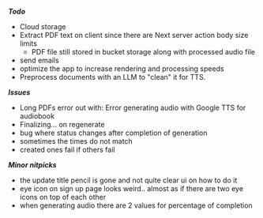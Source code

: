 ***Todo***

- Cloud storage
- Extract PDF text on client since there are Next server action body size limits
  - PDF file still stored in bucket storage along with processed audio file
- send emails
- optimize the app to increase rendering and processing speeds
- Preprocess documents with an LLM to "clean" it for TTS.

**_Issues_**

- Long PDFs error out with: Error generating audio with Google TTS for audiobook
- Finalizing... on regenerate
- bug where status changes after completion of generation
- sometimes the times do not match
- created ones fail if others fail



***Minor nitpicks***
- the update title pencil is gone and not quite clear ui on how to do it
- eye icon on sign up page looks weird.. almost as if there are two eye icons on top of each other
- when generating audio there are 2 values for percentage of completion